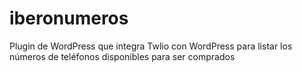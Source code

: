 # iberonumeros
Plugin de WordPress que integra Twlio con WordPress para listar los números de teléfonos disponibles para ser comprados
